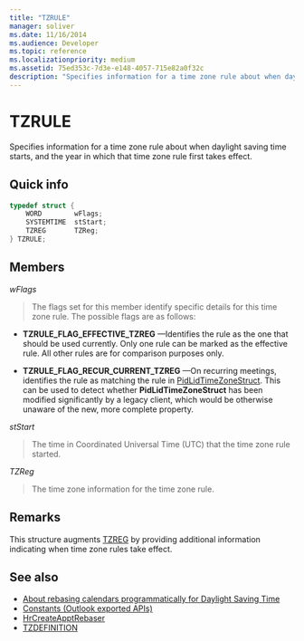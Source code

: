```yaml
---
title: "TZRULE"
manager: soliver
ms.date: 11/16/2014
ms.audience: Developer
ms.topic: reference
ms.localizationpriority: medium
ms.assetid: 75ed353c-7d3e-e148-4057-715e82a0f32c
description: "Specifies information for a time zone rule about when daylight saving time starts, and the year in which that time zone rule first takes effect."
---
```


# TZRULE

Specifies information for a time zone rule about when daylight saving time starts, and the year in which that time zone rule first takes effect. 
  
## Quick info

```cpp
typedef struct { 
    WORD        wFlags;  
    SYSTEMTIME  stStart; 
    TZREG       TZReg; 
} TZRULE;
```

## Members

_wFlags_
  
> The flags set for this member identify specific details for this time zone rule. The possible flags are as follows:
    
   - **TZRULE_FLAG_EFFECTIVE_TZREG** —Identifies the rule as the one that should be used currently. Only one rule can be marked as the effective rule. All other rules are for comparison purposes only. 
    
   - **TZRULE_FLAG_RECUR_CURRENT_TZREG** —On recurring meetings, identifies the rule as matching the rule in [PidLidTimeZoneStruct](https://msdn.microsoft.com/library/2acf0036-2f3e-4f90-8614-7aa667860f74%28Office.15%29.aspx). This can be used to detect whether **PidLidTimeZoneStruct** has been modified significantly by a legacy client, which would be otherwise unaware of the new, more complete property. 
    
_stStart_
  
> The time in Coordinated Universal Time (UTC) that the time zone rule started.
    
_TZReg_
  
> The time zone information for the time zone rule.
    
## Remarks

This structure augments [TZREG](tzreg.md) by providing additional information indicating when time zone rules take effect. 
  
## See also

- [About rebasing calendars programmatically for Daylight Saving Time](about-rebasing-calendars-programmatically-for-daylight-saving-time.md) 
- [Constants (Outlook exported APIs)](constants-outlook-exported-apis.md)
- [HrCreateApptRebaser](hrcreateapptrebaser.md)
- [TZDEFINITION](tzdefinition.md)

